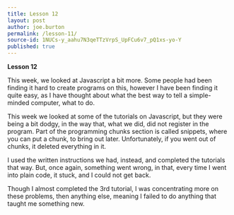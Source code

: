 ```yaml
---
title: Lesson 12
layout: post
author: joe.burton
permalink: /lesson-11/
source-id: 1NUCs-y_aahu7N3qeTTzVrpS_UpFCu6v7_pQ1xs-yo-Y
published: true
---
```

**Lesson 12**

This week, we looked at Javascript a bit more. Some people had been finding it hard to create programs on this, however I have been finding it quite easy, as I have thought about what the best way to tell a simple-minded computer, what to do.

This week we looked at some of the tutorials on Javascript, but they were being a bit dodgy, in the way that, what we did, did not register in the program. Part of the programming chunks section is called snippets, where you can put a chunk, to bring out later. Unfortunately, if you went out of chunks, it deleted everything in it.

I used the written instructions we had, instead, and completed the tutorials that way. But, once again, something went wrong, in that, every time I went into plain code, it stuck, and I could not get back.

Though I almost completed the 3rd tutorial, I was concentrating more on these problems, then anything else, meaning I failed to do anything that taught me something new.

